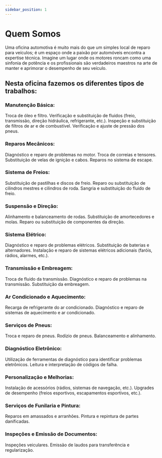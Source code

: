 ```yaml
---
sidebar_position: 1
---
```


# Quem Somos

Uma oficina automotiva é muito mais do que um simples local de reparo para veículos; é um espaço onde a paixão por automóveis encontra a expertise técnica. Imagine um lugar onde os motores roncam como uma sinfonia de potência e os profissionais são verdadeiros maestros na arte de manter e aprimorar o desempenho de seu veículo. 

## Nesta oficina fazemos os diferentes tipos de trabalhos:

### Manutenção Básica:
Troca de óleo e filtro.
Verificação e substituição de fluidos (freio, transmissão, direção hidráulica, refrigerante, etc.).
Inspeção e substituição de filtros de ar e de combustível.
Verificação e ajuste de pressão dos pneus.

### Reparos Mecânicos:
Diagnóstico e reparo de problemas no motor.
Troca de correias e tensores.
Substituição de velas de ignição e cabos.
Reparos no sistema de escape.

### Sistema de Freios:
Substituição de pastilhas e discos de freio.
Reparo ou substituição de cilindros mestres e cilindros de roda.
Sangria e substituição do fluido de freio.

### Suspensão e Direção:
Alinhamento e balanceamento de rodas.
Substituição de amortecedores e molas.
Reparo ou substituição de componentes da direção.

### Sistema Elétrico:
Diagnóstico e reparo de problemas elétricos.
Substituição de baterias e alternadores.
Instalação e reparo de sistemas elétricos adicionais (faróis, rádios, alarmes, etc.).

### Transmissão e Embreagem:
Troca de fluido da transmissão.
Diagnóstico e reparo de problemas na transmissão.
Substituição da embreagem.

### Ar Condicionado e Aquecimento:
Recarga de refrigerante do ar condicionado.
Diagnóstico e reparo de sistemas de aquecimento e ar condicionado.

### Serviços de Pneus:
Troca e reparo de pneus.
Rodízio de pneus.
Balanceamento e alinhamento.

### Diagnóstico Eletrônico:
Utilização de ferramentas de diagnóstico para identificar problemas eletrônicos.
Leitura e interpretação de códigos de falha.

### Personalização e Melhorias:
Instalação de acessórios (rádios, sistemas de navegação, etc.).
Upgrades de desempenho (freios esportivos, escapamentos esportivos, etc.).

### Serviços de Funilaria e Pintura:
Reparos em amassados e arranhões.
Pintura e repintura de partes danificadas.

### Inspeções e Emissão de Documentos:
Inspeções veiculares.
Emissão de laudos para transferência e regularização.